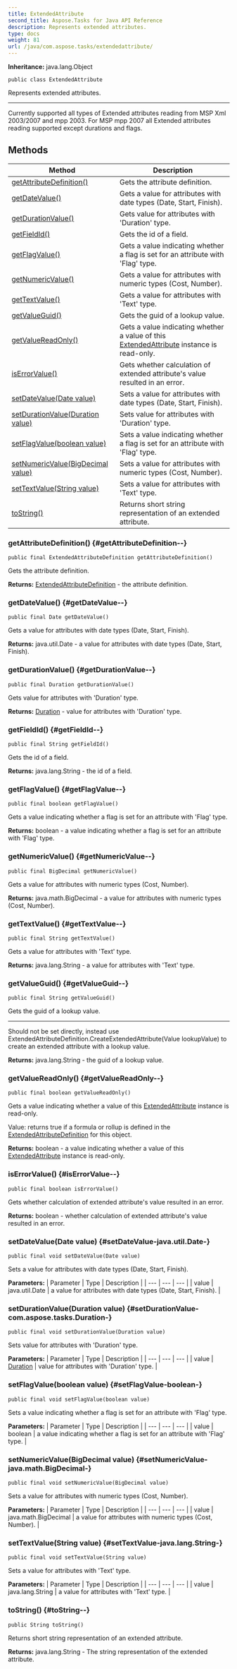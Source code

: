 ```yaml
---
title: ExtendedAttribute
second_title: Aspose.Tasks for Java API Reference
description: Represents extended attributes.
type: docs
weight: 81
url: /java/com.aspose.tasks/extendedattribute/
---
```


**Inheritance:**
java.lang.Object
```
public class ExtendedAttribute
```

Represents extended attributes.

--------------------

Currently supported all types of Extended attributes reading from MSP Xml 2003/2007 and mpp 2003. For MSP mpp 2007 all Extended attributes reading supported except durations and flags.
## Methods

| Method | Description |
| --- | --- |
| [getAttributeDefinition()](#getAttributeDefinition--) | Gets the attribute definition. |
| [getDateValue()](#getDateValue--) | Gets a value for attributes with date types (Date, Start, Finish). |
| [getDurationValue()](#getDurationValue--) | Gets value for attributes with 'Duration' type. |
| [getFieldId()](#getFieldId--) | Gets the id of a field. |
| [getFlagValue()](#getFlagValue--) | Gets a value indicating whether a flag is set for an attribute with 'Flag' type. |
| [getNumericValue()](#getNumericValue--) | Gets a value for attributes with numeric types (Cost, Number). |
| [getTextValue()](#getTextValue--) | Gets a value for attributes with 'Text' type. |
| [getValueGuid()](#getValueGuid--) | Gets the guid of a lookup value. |
| [getValueReadOnly()](#getValueReadOnly--) | Gets a value indicating whether a value of this [ExtendedAttribute](../../com.aspose.tasks/extendedattribute) instance is read-only. |
| [isErrorValue()](#isErrorValue--) | Gets whether calculation of extended attribute's value resulted in an error. |
| [setDateValue(Date value)](#setDateValue-java.util.Date-) | Sets a value for attributes with date types (Date, Start, Finish). |
| [setDurationValue(Duration value)](#setDurationValue-com.aspose.tasks.Duration-) | Sets value for attributes with 'Duration' type. |
| [setFlagValue(boolean value)](#setFlagValue-boolean-) | Sets a value indicating whether a flag is set for an attribute with 'Flag' type. |
| [setNumericValue(BigDecimal value)](#setNumericValue-java.math.BigDecimal-) | Sets a value for attributes with numeric types (Cost, Number). |
| [setTextValue(String value)](#setTextValue-java.lang.String-) | Sets a value for attributes with 'Text' type. |
| [toString()](#toString--) | Returns short string representation of an extended attribute. |
### getAttributeDefinition() {#getAttributeDefinition--}
```
public final ExtendedAttributeDefinition getAttributeDefinition()
```


Gets the attribute definition.

**Returns:**
[ExtendedAttributeDefinition](../../com.aspose.tasks/extendedattributedefinition) - the attribute definition.
### getDateValue() {#getDateValue--}
```
public final Date getDateValue()
```


Gets a value for attributes with date types (Date, Start, Finish).

**Returns:**
java.util.Date - a value for attributes with date types (Date, Start, Finish).
### getDurationValue() {#getDurationValue--}
```
public final Duration getDurationValue()
```


Gets value for attributes with 'Duration' type.

**Returns:**
[Duration](../../com.aspose.tasks/duration) - value for attributes with 'Duration' type.
### getFieldId() {#getFieldId--}
```
public final String getFieldId()
```


Gets the id of a field.

**Returns:**
java.lang.String - the id of a field.
### getFlagValue() {#getFlagValue--}
```
public final boolean getFlagValue()
```


Gets a value indicating whether a flag is set for an attribute with 'Flag' type.

**Returns:**
boolean - a value indicating whether a flag is set for an attribute with 'Flag' type.
### getNumericValue() {#getNumericValue--}
```
public final BigDecimal getNumericValue()
```


Gets a value for attributes with numeric types (Cost, Number).

**Returns:**
java.math.BigDecimal - a value for attributes with numeric types (Cost, Number).
### getTextValue() {#getTextValue--}
```
public final String getTextValue()
```


Gets a value for attributes with 'Text' type.

**Returns:**
java.lang.String - a value for attributes with 'Text' type.
### getValueGuid() {#getValueGuid--}
```
public final String getValueGuid()
```


Gets the guid of a lookup value.

--------------------

Should not be set directly, instead use ExtendedAttributeDefinition.CreateExtendedAttribute(Value lookupValue) to create an extended attribute with a lookup value.

**Returns:**
java.lang.String - the guid of a lookup value.
### getValueReadOnly() {#getValueReadOnly--}
```
public final boolean getValueReadOnly()
```


Gets a value indicating whether a value of this [ExtendedAttribute](../../com.aspose.tasks/extendedattribute) instance is read-only.

Value: returns true if a formula or rollup is defined in the [ExtendedAttributeDefinition](../../com.aspose.tasks/extendedattributedefinition) for this object.

**Returns:**
boolean - a value indicating whether a value of this [ExtendedAttribute](../../com.aspose.tasks/extendedattribute) instance is read-only.
### isErrorValue() {#isErrorValue--}
```
public final boolean isErrorValue()
```


Gets whether calculation of extended attribute's value resulted in an error.

**Returns:**
boolean - whether calculation of extended attribute's value resulted in an error.
### setDateValue(Date value) {#setDateValue-java.util.Date-}
```
public final void setDateValue(Date value)
```


Sets a value for attributes with date types (Date, Start, Finish).

**Parameters:**
| Parameter | Type | Description |
| --- | --- | --- |
| value | java.util.Date | a value for attributes with date types (Date, Start, Finish). |

### setDurationValue(Duration value) {#setDurationValue-com.aspose.tasks.Duration-}
```
public final void setDurationValue(Duration value)
```


Sets value for attributes with 'Duration' type.

**Parameters:**
| Parameter | Type | Description |
| --- | --- | --- |
| value | [Duration](../../com.aspose.tasks/duration) | value for attributes with 'Duration' type. |

### setFlagValue(boolean value) {#setFlagValue-boolean-}
```
public final void setFlagValue(boolean value)
```


Sets a value indicating whether a flag is set for an attribute with 'Flag' type.

**Parameters:**
| Parameter | Type | Description |
| --- | --- | --- |
| value | boolean | a value indicating whether a flag is set for an attribute with 'Flag' type. |

### setNumericValue(BigDecimal value) {#setNumericValue-java.math.BigDecimal-}
```
public final void setNumericValue(BigDecimal value)
```


Sets a value for attributes with numeric types (Cost, Number).

**Parameters:**
| Parameter | Type | Description |
| --- | --- | --- |
| value | java.math.BigDecimal | a value for attributes with numeric types (Cost, Number). |

### setTextValue(String value) {#setTextValue-java.lang.String-}
```
public final void setTextValue(String value)
```


Sets a value for attributes with 'Text' type.

**Parameters:**
| Parameter | Type | Description |
| --- | --- | --- |
| value | java.lang.String | a value for attributes with 'Text' type. |

### toString() {#toString--}
```
public String toString()
```


Returns short string representation of an extended attribute.

**Returns:**
java.lang.String - The string representation of the extended attribute.
